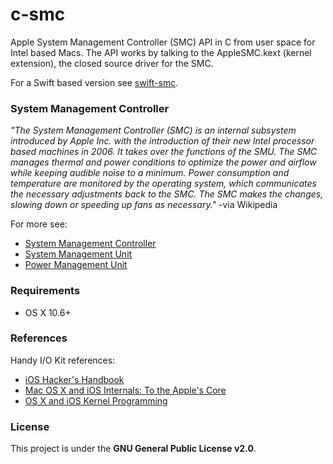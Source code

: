 c-smc
=====

Apple System Management Controller (SMC) API in C from user space for Intel
based Macs. The API works by talking to the AppleSMC.kext (kernel
extension), the closed source driver for the SMC.

For a Swift based version see [swift-smc](https://github.com/beltex/swift-smc).


### System Management Controller

_"The System Management Controller (SMC) is an internal subsystem introduced by
Apple Inc. with the introduction of their new Intel processor based machines
in 2006. It takes over the functions of the SMU. The SMC manages thermal and
power conditions to optimize the power and airflow while keeping audible noise
to a minimum. Power consumption and temperature are monitored by the operating
system, which communicates the necessary adjustments back to the SMC. The SMC
makes the changes, slowing down or speeding up fans as necessary."_
-via Wikipedia

For more see:

- [System Management Controller](http://en.wikipedia.org/wiki/System_Management_Controller)
- [System Management Unit](http://en.wikipedia.org/wiki/System_Management_Unit)
- [Power Management Unit](http://en.wikipedia.org/wiki/Power_Management_Unit)


### Requirements

- OS X 10.6+


### References

Handy I/O Kit references:

- [iOS Hacker's Handbook](http://ca.wiley.com/WileyCDA/WileyTitle/productCd-1118204123.html)
- [Mac OS X and iOS Internals: To the Apple's Core](http://ca.wiley.com/WileyCDA/WileyTitle/productCd-1118057651.html)
- [OS X and iOS Kernel Programming](http://www.apress.com/9781430235361-4892)


### License

This project is under the **GNU General Public License v2.0**.
